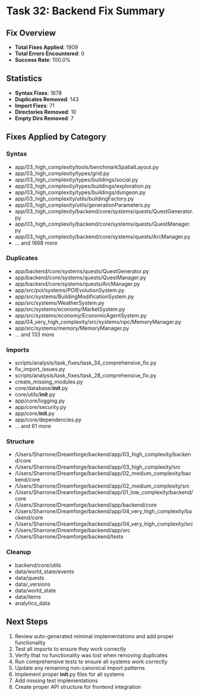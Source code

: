 # Task 32: Backend Fix Summary

## Fix Overview

- **Total Fixes Applied**: 1909
- **Total Errors Encountered**: 0
- **Success Rate**: 100.0%

## Statistics

- **Syntax Fixes**: 1678
- **Duplicates Removed**: 143
- **Import Fixes**: 71
- **Directories Removed**: 10
- **Empty Dirs Removed**: 7

## Fixes Applied by Category

### Syntax
- app/03_high_complexity/tools/benchmarkSpatialLayout.py
- app/03_high_complexity/types/grid.py
- app/03_high_complexity/types/buildings/social.py
- app/03_high_complexity/types/buildings/exploration.py
- app/03_high_complexity/types/buildings/dungeon.py
- app/03_high_complexity/utils/buildingFactory.py
- app/03_high_complexity/utils/generationParameters.py
- app/03_high_complexity/backend/core/systems/quests/QuestGenerator.py
- app/03_high_complexity/backend/core/systems/quests/QuestManager.py
- app/03_high_complexity/backend/core/systems/quests/ArcManager.py
- ... and 1668 more

### Duplicates
- app/backend/core/systems/quests/QuestGenerator.py
- app/backend/core/systems/quests/QuestManager.py
- app/backend/core/systems/quests/ArcManager.py
- app/src/poi/systems/POIEvolutionSystem.py
- app/src/systems/BuildingModificationSystem.py
- app/src/systems/WeatherSystem.py
- app/src/systems/economy/MarketSystem.py
- app/src/systems/economy/EconomicAgentSystem.py
- app/04_very_high_complexity/src/systems/npc/MemoryManager.py
- app/src/systems/memory/MemoryManager.py
- ... and 133 more

### Imports
- scripts/analysis/task_fixes/task_34_comprehensive_fix.py
- fix_import_issues.py
- scripts/analysis/task_fixes/task_28_comprehensive_fix.py
- create_missing_modules.py
- core/database/__init__.py
- core/utils/__init__.py
- app/core/logging.py
- app/core/security.py
- app/core/__init__.py
- app/core/dependencies.py
- ... and 61 more

### Structure
- /Users/Sharrone/Dreamforge/backend/app/03_high_complexity/backend/core
- /Users/Sharrone/Dreamforge/backend/app/03_high_complexity/src
- /Users/Sharrone/Dreamforge/backend/app/02_medium_complexity/backend/core
- /Users/Sharrone/Dreamforge/backend/app/02_medium_complexity/src
- /Users/Sharrone/Dreamforge/backend/app/01_low_complexity/backend/core
- /Users/Sharrone/Dreamforge/backend/app/backend/core
- /Users/Sharrone/Dreamforge/backend/app/04_very_high_complexity/backend/core
- /Users/Sharrone/Dreamforge/backend/app/04_very_high_complexity/src
- /Users/Sharrone/Dreamforge/backend/app/src
- /Users/Sharrone/Dreamforge/backend/tests

### Cleanup
- backend/core/utils
- data/world_state/events
- data/quests
- data/_versions
- data/world_state
- data/items
- analytics_data

## Next Steps

1. Review auto-generated minimal implementations and add proper functionality
2. Test all imports to ensure they work correctly
3. Verify that no functionality was lost when removing duplicates
4. Run comprehensive tests to ensure all systems work correctly
5. Update any remaining non-canonical import patterns
6. Implement proper __init__.py files for all systems
7. Add missing test implementations
8. Create proper API structure for frontend integration
